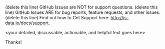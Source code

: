 (delete this line) GitHub Issues are NOT for support questions.
(delete this line) GitHub Issues ARE for bug reports, feature requests, and other issues.
(delete this line) Find out how to Get Support here: http://js-data.io/docs/support.

<your detailed, discussable, actionable, and helpful text goes here>

Thanks!
